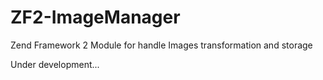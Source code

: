 ZF2-ImageManager
================

Zend Framework 2 Module for handle Images transformation and storage


Under development...